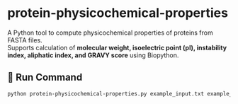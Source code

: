 # protein-physicochemical-properties
A Python tool to compute physicochemical properties of proteins from FASTA files.  
Supports calculation of **molecular weight, isoelectric point (pI), instability index, aliphatic index, and GRAVY score** using Biopython.

## 🚀 Run Command
```bash
python protein-physicochemical-properties.py example_input.txt example_output.csv
